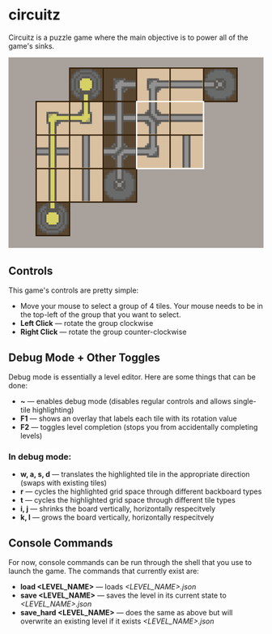 # circuitz

Circuitz is a puzzle game where the main objective is to power all of the game's sinks.

![](./docs/gameplay_example.gif)

## Controls
This game's controls are pretty simple:
- Move your mouse to select a group of 4 tiles. Your mouse needs to be in the top-left of the group that you want to select.
- **Left Click** &mdash; rotate the group clockwise
- **Right Click** &mdash; rotate the group counter-clockwise

## Debug Mode + Other Toggles
Debug mode is essentially a level editor. Here are some things that can be done:
- **~** &mdash; enables debug mode (disables regular controls and allows single-tile highlighting)
- **F1** &mdash; shows an overlay that labels each tile with its rotation value
- **F2** &mdash; toggles level completion (stops you from accidentally completing levels)

### In debug mode:
- **w, a, s, d** &mdash; translates the highlighted tile in the appropriate direction (swaps with existing tiles)
- **r** &mdash; cycles the highlighted grid space through different backboard types
- **t** &mdash; cycles the highlighted grid space through different tile types
- **i, j** &mdash; shrinks the board vertically, horizontally respecitvely
- **k, l** &mdash; grows the board vertically, horizontally respecitvely

## Console Commands
For now, console commands can be run through the shell that you use to launch the game. The commands that currently exist are:
- **load <LEVEL_NAME>** &mdash; loads *<LEVEL_NAME>.json*
- **save <LEVEL_NAME>** &mdash; saves the level in its current state to *<LEVEL_NAME>.json*
- **save_hard <LEVEL_NAME>** &mdash; does the same as above but will overwrite an existing level if it exists *<LEVEL_NAME>.json*
